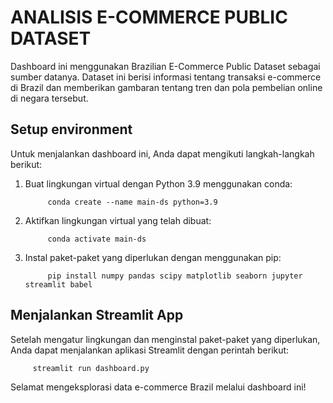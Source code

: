 # ANALISIS E-COMMERCE PUBLIC DATASET

Dashboard ini menggunakan Brazilian E-Commerce Public Dataset sebagai sumber datanya. Dataset ini berisi informasi tentang transaksi e-commerce di Brazil dan memberikan gambaran tentang tren dan pola pembelian online di negara tersebut.

## Setup environment

Untuk menjalankan dashboard ini, Anda dapat mengikuti langkah-langkah berikut:

1. Buat lingkungan virtual dengan Python 3.9 menggunakan conda:

            conda create --name main-ds python=3.9

2. Aktifkan lingkungan virtual yang telah dibuat:

            conda activate main-ds
 
3. Instal paket-paket yang diperlukan dengan menggunakan pip:

            pip install numpy pandas scipy matplotlib seaborn jupyter streamlit babel

## Menjalankan Streamlit App

Setelah mengatur lingkungan dan menginstal paket-paket yang diperlukan, Anda dapat menjalankan aplikasi Streamlit dengan perintah berikut:

         streamlit run dashboard.py

Selamat mengeksplorasi data e-commerce Brazil melalui dashboard ini!




